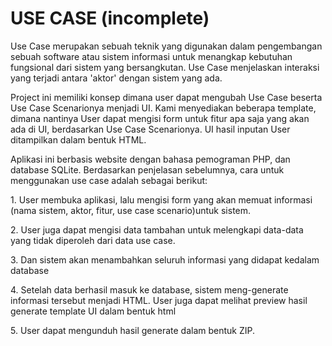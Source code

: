 <h1>USE CASE (incomplete)</h1>
Use Case merupakan sebuah teknik yang digunakan dalam pengembangan sebuah software atau sistem informasi untuk menangkap kebutuhan fungsional dari sistem yang bersangkutan. Use Case menjelaskan interaksi yang terjadi antara 'aktor' dengan sistem yang ada. 
<p><p>Project ini memiliki konsep dimana user dapat mengubah Use Case beserta Use Case Scenarionya menjadi UI.
Kami menyediakan beberapa template, dimana nantinya User dapat mengisi form untuk fitur apa saja yang akan ada di UI, berdasarkan Use Case Scenarionya. UI hasil inputan User ditampilkan dalam bentuk HTML. 
<p>Aplikasi ini berbasis website dengan bahasa pemograman PHP, dan database SQLite.
Berdasarkan penjelasan sebelumnya, cara untuk menggunakan use case adalah sebagai berikut:
<p>1. User membuka aplikasi, lalu mengisi form yang akan memuat informasi (nama sistem, aktor, fitur, use case scenario)untuk sistem. 
<p>2. User juga dapat  mengisi data tambahan untuk melengkapi data-data yang tidak diperoleh dari data use case. 
<p>3. Dan sistem akan menambahkan seluruh informasi yang didapat kedalam database
<p>4. Setelah data berhasil masuk ke database, sistem meng-generate informasi tersebut menjadi HTML. User juga dapat melihat preview hasil generate template UI dalam bentuk html
<p>5. User dapat mengunduh hasil generate dalam bentuk ZIP.
